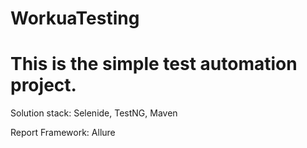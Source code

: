 # WorkuaTesting
# This is the simple test automation project.
<p>Solution stack: Selenide, TestNG, Maven</p>
<p>Report Framework: Allure </p>

